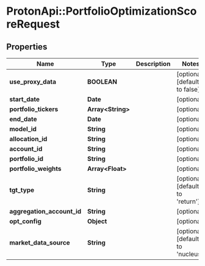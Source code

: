 # ProtonApi::PortfolioOptimizationScoreRequest

## Properties
Name | Type | Description | Notes
------------ | ------------- | ------------- | -------------
**use_proxy_data** | **BOOLEAN** |  | [optional] [default to false]
**start_date** | **Date** |  | [optional] 
**portfolio_tickers** | **Array&lt;String&gt;** |  | [optional] 
**end_date** | **Date** |  | [optional] 
**model_id** | **String** |  | [optional] 
**allocation_id** | **String** |  | [optional] 
**account_id** | **String** |  | [optional] 
**portfolio_id** | **String** |  | [optional] 
**portfolio_weights** | **Array&lt;Float&gt;** |  | [optional] 
**tgt_type** | **String** |  | [optional] [default to &#39;return&#39;]
**aggregation_account_id** | **String** |  | [optional] 
**opt_config** | **Object** |  | [optional] 
**market_data_source** | **String** |  | [optional] [default to &#39;nucleus&#39;]


